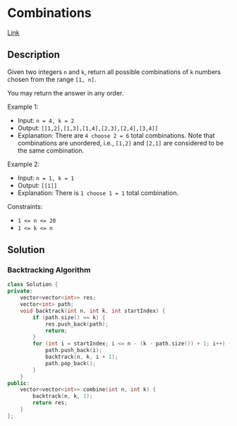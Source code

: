 # Combinations

[Link](https://leetcode.com/problems/combinations/description/)

## Description

Given two integers `n` and `k`, return all possible combinations of `k` numbers chosen from the range `[1, n]`.

You may return the answer in any order.

Example 1:

- Input: `n = 4, k = 2`
- Output: `[[1,2],[1,3],[1,4],[2,3],[2,4],[3,4]]`
- Explanation: There are `4 choose 2 = 6` total combinations. Note that combinations are unordered, i.e., `[1,2]` and `[2,1]` are considered to be the same combination.

Example 2:

- Input: `n = 1, k = 1`
- Output: `[[1]]`
- Explanation: There is `1 choose 1 = 1` total combination.

Constraints:

- `1 <= n <= 20`
- `1 <= k <= n`

## Solution

### Backtracking Algorithm

```C++
class Solution {
private:
    vector<vector<int>> res;
    vector<int> path;
    void backtrack(int n, int k, int startIndex) {
        if (path.size() == k) {
            res.push_back(path);
            return;
        }
        for (int i = startIndex; i <= n - (k - path.size()) + 1; i++) {
            path.push_back(i);
            backtrack(n, k, i + 1);
            path.pop_back();
        }
    }
public:
    vector<vector<int>> combine(int n, int k) {
        backtrack(n, k, 1);
        return res;
    }
};
```
